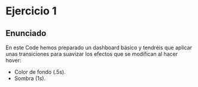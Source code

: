 # Ejercicio 1

## Enunciado

En este Code hemos preparado un dashboard básico y tendréis que aplicar unas transiciones para suavizar los efectos que se modifican al hacer hover:

- Color de fondo (.5s).
- Sombra (1s).
